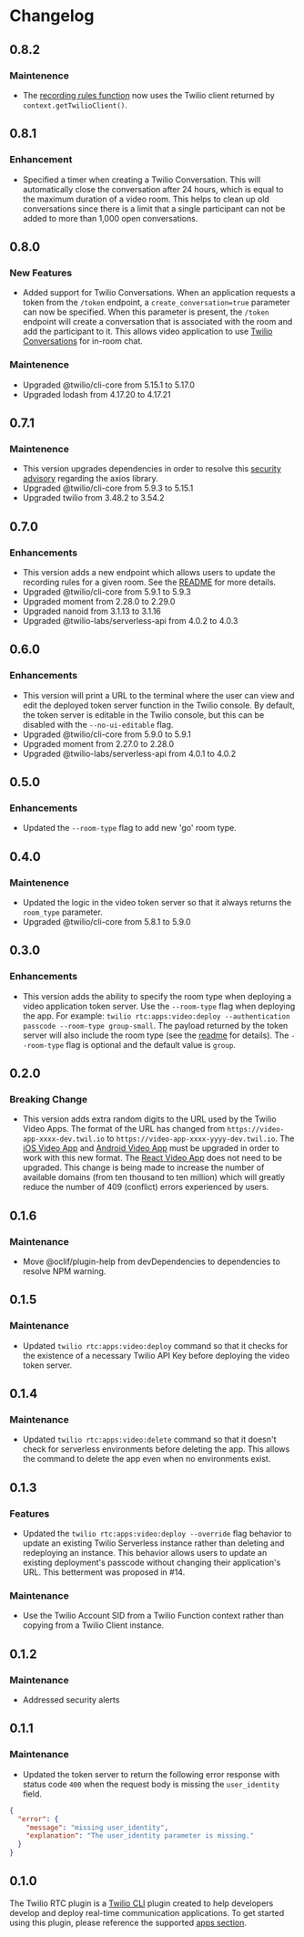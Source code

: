 # Changelog

## 0.8.2

### Maintenence

- The [recording rules function](https://github.com/twilio-labs/plugin-rtc/blob/master/src/serverless/functions/recordingrules.js) now uses the Twilio client returned by `context.getTwilioClient()`.

## 0.8.1

### Enhancement

- Specified a timer when creating a Twilio Conversation. This will automatically close the conversation after 24 hours, which is equal to the maximum duration of a video room. This helps to clean up old conversations since there is a limit that a single participant can not be added to more than 1,000 open conversations.

## 0.8.0

### New Features

- Added support for Twilio Conversations. When an application requests a token from the `/token` endpoint, a `create_conversation=true` parameter can now be specified. When this parameter is present, the `/token` endpoint will create a conversation that is associated with the room and add the participant to it. This allows video application to use [Twilio Conversations](https://www.twilio.com/conversations-api) for in-room chat.

### Maintenence

- Upgraded @twilio/cli-core from 5.15.1 to 5.17.0
- Upgraded lodash from 4.17.20 to 4.17.21

## 0.7.1

### Maintenence

- This version upgrades dependencies in order to resolve this [security advisory](https://github.com/advisories/GHSA-4w2v-q235-vp99) regarding the axios library.
- Upgraded @twilio/cli-core from 5.9.3 to 5.15.1
- Upgraded twilio from 3.48.2 to 3.54.2

## 0.7.0

### Enhancements

- This version adds a new endpoint which allows users to update the recording rules for a given room. See the [README](README.md#recording-rules) for more details.
- Upgraded @twilio/cli-core from 5.9.1 to 5.9.3
- Upgraded moment from 2.28.0 to 2.29.0
- Upgraded nanoid from 3.1.13 to 3.1.16
- Upgraded @twilio-labs/serverless-api from 4.0.2 to 4.0.3

## 0.6.0

### Enhancements

- This version will print a URL to the terminal where the user can view and edit the deployed token server function in the Twilio console. By default, the token server is editable in the Twilio console, but this can be disabled with the `--no-ui-editable` flag.
- Upgraded @twilio/cli-core from 5.9.0 to 5.9.1
- Upgraded moment from 2.27.0 to 2.28.0
- Upgraded @twilio-labs/serverless-api from 4.0.1 to 4.0.2

## 0.5.0

### Enhancements

- Updated the `--room-type` flag to add new 'go' room type.

## 0.4.0

### Maintenence

- Updated the logic in the video token server so that it always returns the `room_type` parameter.
- Upgraded @twilio/cli-core from 5.8.1 to 5.9.0

## 0.3.0

### Enhancements

- This version adds the ability to specify the room type when deploying a video application token server. Use the `--room-type` flag when deploying the app. For example: `twilio rtc:apps:video:deploy --authentication passcode --room-type group-small`. The payload returned by the token server will also include the room type (see the [readme](README.md) for details). The `--room-type` flag is optional and the default value is `group`.

## 0.2.0

### Breaking Change

- This version adds extra random digits to the URL used by the Twilio Video Apps. The format of the URL has changed from `https://video-app-xxxx-dev.twil.io` to `https://video-app-xxxx-yyyy-dev.twil.io`. The [iOS Video App](https://github.com/twilio/twilio-video-app-ios) and [Android Video App](https://github.com/twilio/twilio-video-app-android) must be upgraded in order to work with this new format. The [React Video App](https://github.com/twilio/twilio-video-app-react) does not need to be upgraded. This change is being made to increase the number of available domains (from ten thousand to ten million) which will greatly reduce the number of 409 (conflict) errors experienced by users.

## 0.1.6

### Maintenance

- Move @oclif/plugin-help from devDependencies to dependencies to resolve NPM warning.

## 0.1.5

### Maintenance

- Updated `twilio rtc:apps:video:deploy` command so that it checks for the existence of a necessary Twilio API Key before deploying the video token server.

## 0.1.4

### Maintenance

- Updated `twilio rtc:apps:video:delete` command so that it doesn't check for serverless environments before deleting the app. This allows the command to delete the app even when no environments exist.

## 0.1.3

### Features

- Updated the `twilio rtc:apps:video:deploy --override` flag behavior to update an existing Twilio Serverless instance rather than deleting and redeploying an instance. This behavior allows users to update an existing deployment's passcode without changing their application's URL. This betterment was proposed in #14.

### Maintenance

- Use the Twilio Account SID from a Twilio Function context rather than copying from a Twilio Client instance.

## 0.1.2

### Maintenance

- Addressed security alerts

## 0.1.1

### Maintenance

- Updated the token server to return the following error response with status code `400` when the request body is missing the `user_identity` field.

```json
{
  "error": {
    "message": "missing user_identity",
    "explanation": "The user_identity parameter is missing."
  }
}
```

## 0.1.0

The Twilio RTC plugin is a [Twilio CLI](https://www.twilio.com/docs/twilio-cli/quickstart) plugin created to help developers develop and deploy real-time communication applications. To get started using this plugin, please reference the supported [apps section](https://github.com/twilio-labs/plugin-rtc/tree/v0.1.0#supported-apps).
